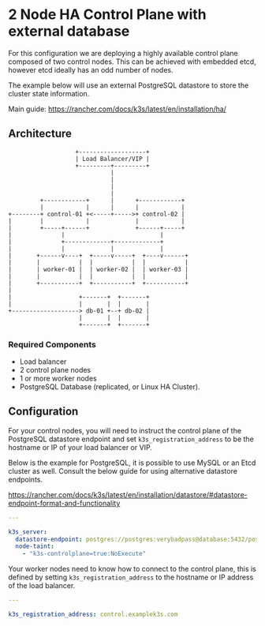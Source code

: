 # 2 Node HA Control Plane with external database

For this configuration we are deploying a highly available control plane
composed of two control nodes. This can be achieved with embedded etcd, however
etcd ideally has an odd number of nodes.

The example below will use an external PostgreSQL datastore to store the
cluster state information.

Main guide: https://rancher.com/docs/k3s/latest/en/installation/ha/

## Architecture

```text
                   +-------------------+
                   | Load Balancer/VIP |
                   +---------+---------+
                             |
                             |
                             |
                             |
         +------------+      |      +------------+
         |            |      |      |            |
+--------+ control-01 +<-----+----->+ control-02 |
|        |            |             |            |
|        +-----+------+             +------+-----+
|              |                           |
|              +-------------+-------------+
|              |             |             |
|       +------v----+  +-----v-----+  +----v------+
|       |           |  |           |  |           |
|       | worker-01 |  | worker-02 |  | worker-03 |
|       |           |  |           |  |           |
|       +-----------+  +-----------+  +-----------+
|
|                   +-------+  +-------+
|                   |       |  |       |
+-------------------> db-01 +--+ db-02 |
                    |       |  |       |
                    +-------+  +-------+
```

### Required Components

  - Load balancer
  - 2 control plane nodes
  - 1 or more worker nodes
  - PostgreSQL Database (replicated, or Linux HA Cluster).

## Configuration

For your control nodes, you will need to instruct the control plane of the
PostgreSQL datastore endpoint and set `k3s_registration_address` to be the
hostname or IP of your load balancer or VIP.

Below is the example for PostgreSQL, it is possible to use MySQL or an Etcd
cluster as well. Consult the below guide for using alternative datastore
endpoints.

https://rancher.com/docs/k3s/latest/en/installation/datastore/#datastore-endpoint-format-and-functionality

```yaml
---

k3s_server:
  datastore-endpoint: postgres://postgres:verybadpass@database:5432/postgres?sslmode=disable
  node-taint:
    - "k3s-controlplane=true:NoExecute"
```

Your worker nodes need to know how to connect to the control plane, this is
defined by setting `k3s_registration_address` to the hostname or IP address of
the load balancer.

```yaml
---

k3s_registration_address: control.examplek3s.com
```

